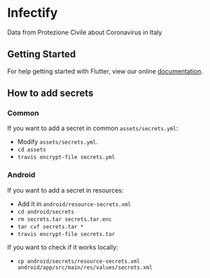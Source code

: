 # Infectify

Data from Protezione Civile about Coronavirus in Italy

## Getting Started

For help getting started with Flutter, view our online
[documentation](https://flutter.io/).

## How to add secrets

### Common

If you want to add a secret in common `assets/secrets.yml`:

- Modify `assets/secrets.yml`.
- `cd assets`
- `travis encrypt-file secrets.yml`

### Android

If you want to add a secret in resources:

- Add it in `android/resource-secrets.xml`
- `cd android/secrets`
- `rm secrets.tar secrets.tar.enc`
- `tar cvf secrets.tar *`
- `travis encrypt-file secrets.tar`

If you want to check if it works locally:

- `cp android/secrets/resource-secrets.xml android/app/src/main/res/values/secrets.xml`
